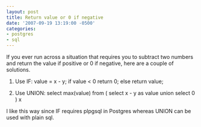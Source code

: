 ```yaml
---
layout: post
title: Return value or 0 if negative
date: '2007-09-19 13:19:00 -0500'
categories:
- postgres
- sql
---
```

If you ever run across a situation that requires you to subtract two numbers and return the value if positive or 0 if negative, here are a couple of solutions.

1) Use IF:
    value = x - y;
    if value < 0
      return 0;
    else
      return value;

2) Use UNION:
    select max(value)
    from (
      select x - y as value
      union select 0
    ) x

I like this way since IF requires plpgsql in Postgres whereas UNION can be used with plain sql.
